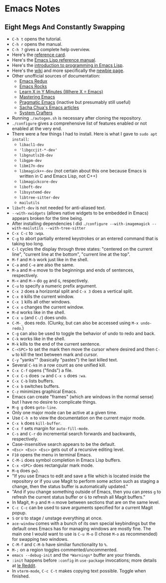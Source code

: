 # Emacs Notes

## **E**ight **M**egs **A**nd **C**onstantly **S**wapping

* `C-h t` opens the tutorial.
* `C-h r` opens the manual.
* `C-h ?` gives a complete help overview.
* Here's the [reference card](https://www.gnu.org/software/emacs/refcards/pdf/refcard.pdf).
* Here's the [Emacs Lisp reference manual](https://www.gnu.org/software/emacs/manual/elisp.html).
* Here's the [introduction to programming in Emacs Lisp](https://www.gnu.org/software/emacs/manual/eintr.html).
* Here's the [wiki](https://www.emacswiki.org/emacs/SiteMap) and more specifically the [newbie page](https://www.emacswiki.org/emacs/EmacsNewbie).
* Other unofficial sources of documentation:
  * [Emacs Redux](https://emacsredux.com/)
  * [Emacs Rocks](https://emacsrocks.com/)
  * [Learn X in Y Minutes (Where X = Emacs)](https://learnxinyminutes.com/emacs/)
  * [Mastering Emacs](https://www.masteringemacs.org/)
  * [Pragmatic Emacs](https://pragmaticemacs.wordpress.com/) (inactive but presumably still useful)
  * [Sacha Chua's Emacs articles](https://sachachua.com/blog/category/emacs/)
  * [System Crafters](https://systemcrafters.net/)
* Running `./autogen.sh` is necessary after cloning the repository.
* `./configure` gives a comprehensive list of features enabled or not enabled
at the very end.
* There were a few things I had to install. Here is what I gave to `sudo apt install`:
  * `libacl1-dev`
  * `'libgccjit-*-dev'`
  * `libgnutls28-dev`
  * `libgpm-dev`
  * `libm17n-dev`
  * `libmagick++-dev` (not certain about this one because Emacs is written in C and Emacs Lisp, not C++)
  * `libmagickcore-dev`
  * `liboft-dev`
  * `libsystemd-dev`
  * `libtree-sitter-dev`
  * `mailutils`
* `libxft-dev` is not needed for anti-aliased text.
* `--with-xwidgets` (allows native widgets to be embedded in Emacs) appears broken for the time being.
* After installing dependencies I did `./configure --with-imagemagick --with-mailutils --with-tree-sitter`
* `C-x C-c` to `:wqa`.
* `C-g` to abort partially entered keystrokes or an entered command that is
taking too long.
* `C-l` cycles the display through three states: "centered on the current line",
"current line at the bottom", "current line at the top".
* `M-f` and `M-b` work just like in the shell.
* `C-a` and `C-e` are also the same.
* `M-a` and `M-e` move to the beginnings and ends of sentences, respectively.
* `M-<` and `M->` do `gg` and `G`, respectively.
* `C-u` to specify a numeric prefix argument.
* `C-x 2` does a horizontal split and `C-x 3` does a vertical split.
* `C-x 0` kills the current window.
* `C-x 1` kills all other windows.
* `C-x o` changes the current window.
* `M-d` works like in the shell.
* `C-x u` (and `C-/`) does undo.
* `C-M-_` does redo. (Clunky, but can also be accessed using `M-x undo-redo`.)
* `C-g` can also be used to toggle the behavior of undo to redo and back.
* `C-k` works like in the shell.
* `M-k` kills to the end of the current sentence.
* `C-<SPC>` to set the mark then move the cursor where desired and then `C-w`
to kill the text between mark and cursor.
* `C-y` "yanks"" (basically "pastes") the last killed text.
* Several `C-k`s in a row count as one unified kill.
* `C-x C-f` opens ("finds") a file.
* `C-x C-s` does `:w` and `C-x s` does `:wa`.
* `C-x C-b` lists buffers.
* `C-x b` switches buffers.
* `C-z` minimizes graphical Emacs.
* Emacs can create "frames" (which are windows in the normal sense) but I have
no desire to complicate things.
* `M-g g` does `goto-line`.
* Only one major mode can be active at a given time.
* Use `C-h m` to view the documentation on the current major mode.
* `C-x k` does `kill-buffer`.
* `C-x f` sets margin for `auto-fill-mode`.
* `C-s` and `C-r` do incremental search forwards and backwards, respectively.
* Case-insensitive search appears to be the default.
* `<Esc> <Esc> <Esc>` gets out of a recursive editing level.
* `F10` opens the menu in terminal Emacs.
* `C-M-i` does symbol completion in Emacs Lisp buffers.
* `C-x <SPC>` does rectangular mark mode.
* `M-q` does `gw}`.
* "If you use Emacs to edit and save a file which is located inside the
repository or if you use Magit to perform some action such as staging a
change, then the status buffer is automatically updated."
* "And if you change something outside of Emacs, then you can press `g` to
refresh the current status buffer or `G` to refresh all Magit buffers."
* In Magit, `M-p` and `M-n` move between sections that are on the same level.
* `C-c C-c` can be used to save arguments specified for a current Magit popup.
* `S` or `U` to stage / unstage everything at once.
* `ace-window` comes with a bunch of its own special keybindings but the
default ones Emacs has for managing windows are mostly fine. The main one I
would want to use is `C-u M-o` (I chose `M-o` as recommended) for swapping two
windows.
* `C-M-f` and `C-M-b` have similiar functionality to `%`.
* `M-;` on a region toggles commented/uncommented.
* `emacs --debug-init` and the `*Warnings*` buffer are your friends.
* `:init` happens before `:config` in `use-package` invocations; more details
  at [le Reddit](https://www.reddit.com/r/emacs/comments/oyj91g/what_is_the_difference_between_init_and_config/).
* In `vterm-mode`, `C-c C-t` makes copying text possible. Toggle when finished.
